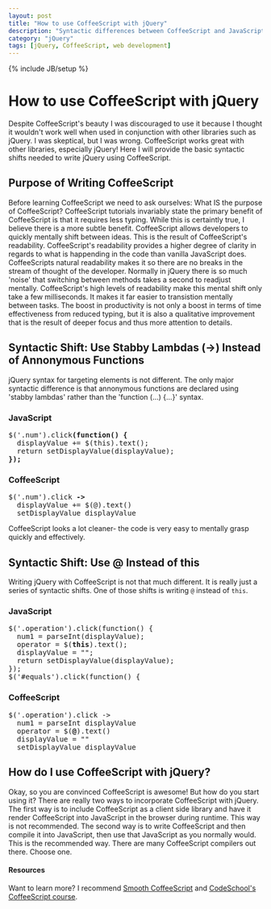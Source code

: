 ```yaml
---
layout: post
title: "How to use CoffeeScript with jQuery"
description: "Syntactic differences between CoffeeScript and JavaScript when using jQuery library"
category: "jQuery"
tags: [jQuery, CoffeeScript, web development]
---
```

{% include JB/setup %}

<h1>How to use CoffeeScript with jQuery</h1>
<p>Despite CoffeeScript's beauty I was discouraged to use it because I thought it wouldn't work well when used in conjunction with other libraries such as jQuery. I was skeptical, but I was wrong. CoffeeScript works great with other libraries, especially jQuery! Here I will provide the basic syntactic shifts needed to write jQuery using CoffeeScript.</p>

<h2>Purpose of Writing CoffeeScript</h2>
<p>Before learning CoffeeScript we need to ask ourselves: What IS the purpose of CoffeeScript? CoffeeScript tutorials invariably state the primary benefit of CoffeeScript is that it requires less typing. While this is certaintly true, I believe there is a more subtle benefit. CoffeeScript allows developers to quickly mentally shift between ideas. This is the result of CoffeeScript's readability. CoffeeScript's readability provides a higher degree of clarity in regards to what is happending in the code than vanilla JavaScript does. CoffeeScripts natural readability makes it so there are no breaks in the stream of thought of the developer. Normally in jQuery there is so much 'noise' that switching between methods takes a second to readjust mentally. CoffeeScript's high levels of readability make this mental shift only take a few milliseconds. It makes it far easier to transistion mentally between tasks. The boost in productivity is not only a boost in terms of time effectiveness from reduced typing, but it is also a qualitative improvement that is the result of deeper focus and thus more attention to details.</p>

<h2>Syntactic Shift: Use Stabby Lambdas (->) Instead of Annonymous Functions</h2>
<p>jQuery syntax for targeting elements is not different. The only major syntactic difference is that annonymous functions are declared using 'stabby lambdas' rather than the 'function (...) {...}' syntax.</p>

<h3>JavaScript</h3>
<pre>
$('.num').click<b>(function() {</b>
  displayValue += $(this).text();
  return setDisplayValue(displayValue);
<b>});</b>
</pre>

<h3>CoffeeScript</h3>
<pre>
$('.num').click<b> -></b>
  displayValue += $(@).text()
  setDisplayValue displayValue
</pre>

<p>CoffeeScript looks a lot cleaner- the code is very easy to mentally grasp quickly and effectively.</p>

<h2>Syntactic Shift: Use @ Instead of this</h2>
<p>Writing jQuery with CoffeeScript is not that much different. It is really just a series of syntactic shifts. One of those shifts is writing <code>@</code> instead of <code>this</code>.

<h3>JavaScript</h3>
<pre>
$('.operation').click(function() {
  num1 = parseInt(displayValue);
  operator = $(<b>this</b>).text();
  displayValue = "";
  return setDisplayValue(displayValue);
});
$('#equals').click(function() {
</pre>

<h3>CoffeeScript</h3>
<pre>
$('.operation').click ->
  num1 = parseInt displayValue
  operator = $(<b>@</b>).text()
  displayValue = ""
  setDisplayValue displayValue
</pre>

<h2>How do I use CoffeeScript with jQuery?</h2>
<p>Okay, so you are convinced CoffeeScript is awesome! But how do you start using it? There are really two ways to incorporate CoffeeScript with jQuery. The first way is to include CoffeeScript as a client side library and have it render CoffeeScript into JavaScript in the browser during runtime. This way is not recommended. The second way is to write CoffeeScript and then compile it into JavaScript, then use that JavaScript as you normally would. This is the recommended way. There are many CoffeeScript compilers out there. Choose one.</p>

<h4>Resources</h4>
<p>Want to learn more? I recommend <a href="http://autotelicum.github.io/Smooth-CoffeeScript/Smooth%20CoffeeScript%20Web%20Optimized.pdf">Smooth CoffeeScript</a> and <a href="coffeescript.codeschool.com">CodeSchool's CoffeeScript course</a>.


